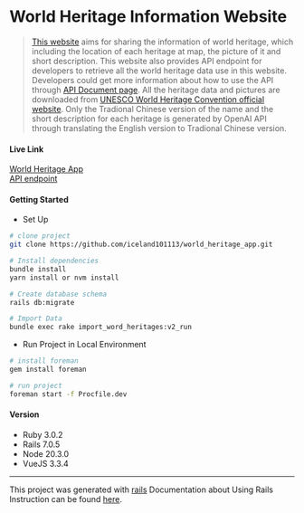 # World Heritage Information Website

> [This website](https://world-heritage-app.fly.dev/) aims for sharing the information of world heritage, which including the location of each heritage at map, the picture of it and short description. This website also provides API endpoint for developers to retrieve all the world heritage data use in this website. Developers could get more information about how to use the API through [API Document page](https://world-heritage-app.fly.dev/api_docs/index). All the heritage data and pictures are downloaded from [UNESCO World Heritage Convention official website](https://whc.unesco.org/en/list/?order=year&mode=list). Only the Tradional Chinese version of the name and the short description for each heritage is generated by OpenAI API through translating the English version to Tradional Chinese version.

#### Live Link
[World Heritage App](https://world-heritage-app.fly.dev/)  
[API endpoint](https://world-heritage-app.fly.dev/public/api/v1/heritages)


#### Getting Started
* Set Up
``` bash
# clone project
git clone https://github.com/iceland101113/world_heritage_app.git

# Install dependencies
bundle install
yarn install or nvm install

# Create database schema
rails db:migrate

# Import Data
bundle exec rake import_word_heritages:v2_run
```

* Run Project in Local Environment
``` bash
# install foreman
gem install foreman

# run project
foreman start -f Procfile.dev

```


#### Version
* Ruby 3.0.2
* Rails 7.0.5
* Node 20.3.0
* VueJS 3.3.4

---
This project was generated with [rails](https://github.com/rails/rails)
Documentation about Using Rails Instruction can be found [here](https://guides.rubyonrails.org/).
